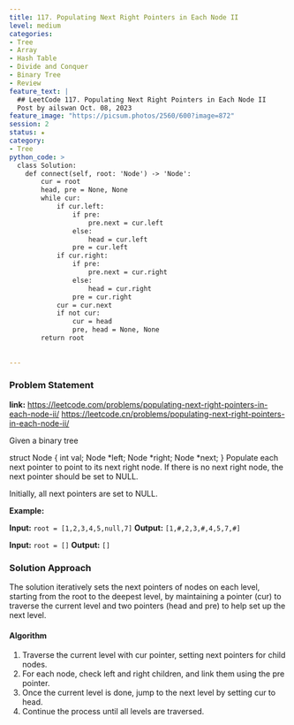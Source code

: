 ```yaml
---
title: 117. Populating Next Right Pointers in Each Node II
level: medium
categories:
- Tree
- Array
- Hash Table
- Divide and Conquer
- Binary Tree
- Review
feature_text: |
  ## LeetCode 117. Populating Next Right Pointers in Each Node II
  Post by ailswan Oct. 08, 2023
feature_image: "https://picsum.photos/2560/600?image=872"
session: 2
status: ★
category:
- Tree
python_code: >
  class Solution:
    def connect(self, root: 'Node') -> 'Node':
        cur = root
        head, pre = None, None
        while cur:
            if cur.left:
                if pre:
                    pre.next = cur.left
                else:
                    head = cur.left
                pre = cur.left
            if cur.right:
                if pre:
                    pre.next = cur.right
                else:
                    head = cur.right
                pre = cur.right
            cur = cur.next
            if not cur:
                cur = head
                pre, head = None, None
        return root
         
   
---
```


### Problem Statement
**link:**
https://leetcode.com/problems/populating-next-right-pointers-in-each-node-ii/
https://leetcode.cn/problems/populating-next-right-pointers-in-each-node-ii/

Given a binary tree

struct Node {
  int val;
  Node *left;
  Node *right;
  Node *next;
}
Populate each next pointer to point to its next right node. If there is no next right node, the next pointer should be set to NULL.

Initially, all next pointers are set to NULL.


**Example:**

**Input:** `root = [1,2,3,4,5,null,7]`
**Output:** `[1,#,2,3,#,4,5,7,#]`
 
**Input:** `root = []`
**Output:** `[]`
 

### Solution Approach
The solution iteratively sets the next pointers of nodes on each level, starting from the root to the deepest level, by maintaining a pointer (cur) to traverse the current level and two pointers (head and pre) to help set up the next level.
 
#### Algorithm
 
1. Traverse the current level with cur pointer, setting next pointers for child nodes.
2. For each node, check left and right children, and link them using the pre pointer.
3. Once the current level is done, jump to the next level by setting cur to head.
4. Continue the process until all levels are traversed.